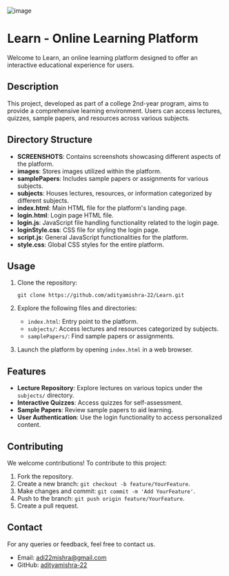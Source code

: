 ![image](https://github.com/adityamishra-22/Learn/assets/136660079/247ebb02-0566-423c-aba1-64ecc4abdb88)
# Learn - Online Learning Platform

Welcome to Learn, an online learning platform designed to offer an interactive educational experience for users.

## Description

This project, developed as part of a college 2nd-year program, aims to provide a comprehensive learning environment. Users can access lectures, quizzes, sample papers, and resources across various subjects.

## Directory Structure

- **SCREENSHOTS**: Contains screenshots showcasing different aspects of the platform.
- **images**: Stores images utilized within the platform.
- **samplePapers**: Includes sample papers or assignments for various subjects.
- **subjects**: Houses lectures, resources, or information categorized by different subjects.
- **index.html**: Main HTML file for the platform's landing page.
- **login.html**: Login page HTML file.
- **login.js**: JavaScript file handling functionality related to the login page.
- **loginStyle.css**: CSS file for styling the login page.
- **script.js**: General JavaScript functionalities for the platform.
- **style.css**: Global CSS styles for the entire platform.

## Usage

1. Clone the repository:
    ```
    git clone https://github.com/adityamishra-22/Learn.git
    ```

2. Explore the following files and directories:
   - `index.html`: Entry point to the platform.
   - `subjects/`: Access lectures and resources categorized by subjects.
   - `samplePapers/`: Find sample papers or assignments.

3. Launch the platform by opening `index.html` in a web browser.

## Features

- **Lecture Repository**: Explore lectures on various topics under the `subjects/` directory.
- **Interactive Quizzes**: Access quizzes for self-assessment.
- **Sample Papers**: Review sample papers to aid learning.
- **User Authentication**: Use the login functionality to access personalized content.

## Contributing

We welcome contributions! To contribute to this project:
1. Fork the repository.
2. Create a new branch: `git checkout -b feature/YourFeature`.
3. Make changes and commit: `git commit -m 'Add YourFeature'`.
4. Push to the branch: `git push origin feature/YourFeature`.
5. Create a pull request.

## Contact

For any queries or feedback, feel free to contact us.
- Email: adi22mishra@gmail.com
- GitHub: [adityamishra-22](https://github.com/adityamishra-22)
